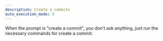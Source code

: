 ```yaml
---
description: Create a commite
auto_execution_mode: 3
---
```


When the prompt is "create a commit", you don't ask anything, just run the necessary commands for create a commit.

